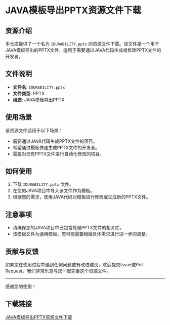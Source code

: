 # JAVA模板导出PPTX资源文件下载

## 资源介绍

本仓库提供了一个名为 `IDURABILITY.pptx` 的资源文件下载。该文件是一个用于JAVA模板导出的PPTX文件，适用于需要通过JAVA代码生成或修改PPTX文件的开发者。

## 文件说明

- **文件名**: `IDURABILITY.pptx`
- **文件类型**: PPTX
- **用途**: JAVA模板导出PPTX

## 使用场景

该资源文件适用于以下场景：

- 需要通过JAVA代码生成PPTX文件的项目。
- 希望通过模板快速生成PPTX文件的开发者。
- 需要对现有PPTX文件进行自动化修改的项目。

## 如何使用

1. 下载 `IDURABILITY.pptx` 文件。
2. 在您的JAVA项目中导入该文件作为模板。
3. 根据您的需求，使用JAVA代码对模板进行修改或生成新的PPTX文件。

## 注意事项

- 请确保您的JAVA项目中已包含处理PPTX文件的相关库。
- 该模板文件为通用模板，您可能需要根据具体需求进行进一步的调整。

## 贡献与反馈

如果您在使用过程中遇到任何问题或有改进建议，欢迎提交Issue或Pull Request。我们非常乐意与您一起完善这个资源文件。

---

感谢您的使用！

## 下载链接

[JAVA模板导出PPTX资源文件下载](https://pan.quark.cn/s/157470b4761a)